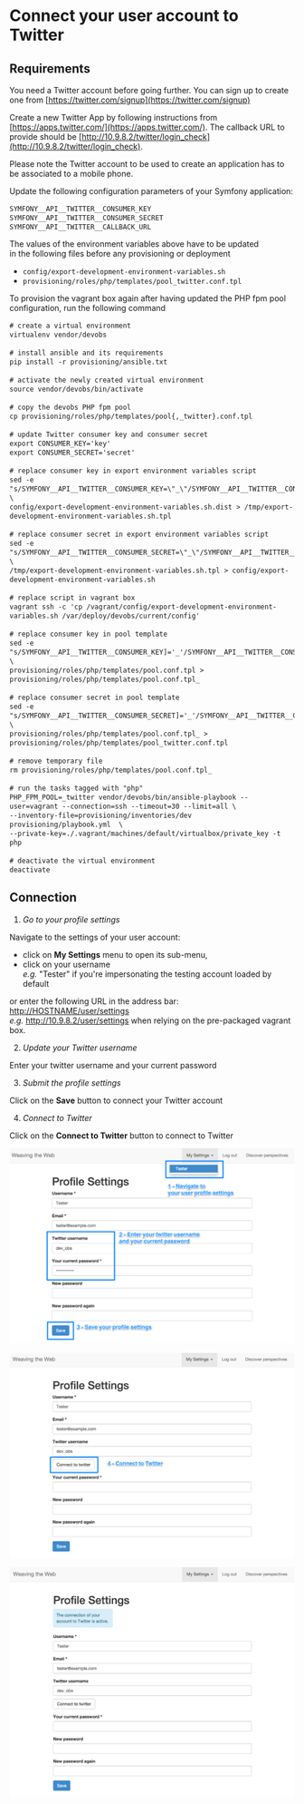 # Connect your user account to Twitter

## Requirements

You need a Twitter account before going further. 
You can sign up to create one from [https://twitter.com/signup](https://twitter.com/signup)

Create a new Twitter App by following instructions from [https://apps.twitter.com/](https://apps.twitter.com/).
The callback URL to provide should be [http://10.9.8.2/twitter/login_check](http://10.9.8.2/twitter/login_check).

Please note the Twitter account to be used to create an application has to be associated to a mobile phone.

Update the following configuration parameters of your Symfony application:

```
SYMFONY__API__TWITTER__CONSUMER_KEY
SYMFONY__API__TWITTER__CONSUMER_SECRET
SYMFONY__API__TWITTER__CALLBACK_URL
```

The values of the environment variables above have to be updated  
in the following files before any provisioning or deployment

 * `config/export-development-environment-variables.sh`
 * `provisioning/roles/php/templates/pool_twitter.conf.tpl`
 
To provision the vagrant box again after having updated the PHP fpm pool configuration, 
run the following command

```
# create a virtual environment
virtualenv vendor/devobs

# install ansible and its requirements 
pip install -r provisioning/ansible.txt

# activate the newly created virtual environment
source vendor/devobs/bin/activate

# copy the devobs PHP fpm pool 
cp provisioning/roles/php/templates/pool{,_twitter}.conf.tpl

# update Twitter consumer key and consumer secret
export CONSUMER_KEY='key'
export CONSUMER_SECRET='secret'

# replace consumer key in export environment variables script
sed -e "s/SYMFONY__API__TWITTER__CONSUMER_KEY=\"_\"/SYMFONY__API__TWITTER__CONSUMER_KEY=\""$CONSUMER_KEY"\"/g" \
config/export-development-environment-variables.sh.dist > /tmp/export-development-environment-variables.sh.tpl

# replace consumer secret in export environment variables script
sed -e "s/SYMFONY__API__TWITTER__CONSUMER_SECRET=\"_\"/SYMFONY__API__TWITTER__CONSUMER_SECRET=\""$CONSUMER_SECRET"\"/g" \
/tmp/export-development-environment-variables.sh.tpl > config/export-development-environment-variables.sh

# replace script in vagrant box
vagrant ssh -c 'cp /vagrant/config/export-development-environment-variables.sh /var/deploy/devobs/current/config'

# replace consumer key in pool template
sed -e "s/SYMFONY__API__TWITTER__CONSUMER_KEY]='_'/SYMFONY__API__TWITTER__CONSUMER_KEY]='"$CONSUMER_KEY"'/g" \
provisioning/roles/php/templates/pool.conf.tpl > provisioning/roles/php/templates/pool.conf.tpl_

# replace consumer secret in pool template
sed -e "s/SYMFONY__API__TWITTER__CONSUMER_SECRET]='_'/SYMFONY__API__TWITTER__CONSUMER_SECRET]='"$CONSUMER_SECRET"'/g" \
provisioning/roles/php/templates/pool.conf.tpl_ > provisioning/roles/php/templates/pool_twitter.conf.tpl

# remove temporary file
rm provisioning/roles/php/templates/pool.conf.tpl_

# run the tasks tagged with "php"
PHP_FPM_POOL=_twitter vendor/devobs/bin/ansible-playbook --user=vagrant --connection=ssh --timeout=30 --limit=all \
--inventory-file=provisioning/inventories/dev provisioning/playbook.yml  \
--private-key=./.vagrant/machines/default/virtualbox/private_key -t php

# deactivate the virtual environment
deactivate
```
 
## Connection

 1. *Go to your profile settings*
 
 Navigate to the settings of your user account:

  * click on **My Settings** menu to open its sub-menu,
  * click on your username  
   *e.g.* "Tester" if you're impersonating the testing account loaded by default
 
 or enter the following URL in the address bar: [http://HOSTNAME/user/settings](http://10.9.8.2/user/settings)  
  *e.g.* http://10.9.8.2/user/settings when relying on the pre-packaged vagrant box.

 2. *Update your Twitter username*
 
 Enter your twitter username and your current password

 3. *Submit the profile settings*
 
 Click on the **Save** button to connect your Twitter account
 
 4. *Connect to Twitter*
 
 Click on the **Connect to Twitter** button to connect to Twitter

[![Update your twitter account](img/connect-to-twitter-1.png)](http://10.9.8.2/user/settings)

[![Connect to twitter](img/connect-to-twitter-2.png)](http://10.9.8.2/user/settings)

[![User profile connected to twitter](img/connect-to-twitter-3.png)](http://10.9.8.2/user/settings)
